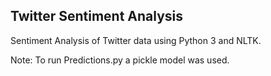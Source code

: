 ## Twitter Sentiment Analysis
Sentiment Analysis of Twitter data using Python 3 and NLTK. 

Note: To run Predictions.py a pickle model was used.
